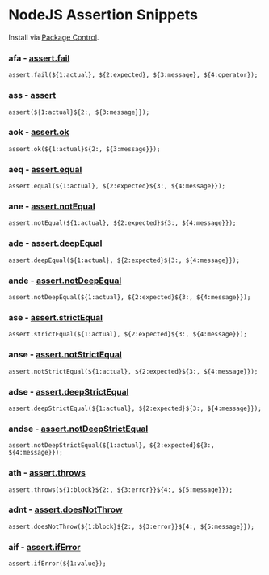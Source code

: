 # NodeJS Assertion Snippets

Install via [Package Control](https://packagecontrol.io/).

### afa - [assert.fail](https://nodejs.org/api/assert.html#assert_assert_fail_actual_expected_message_operator)
    assert.fail(${1:actual}, ${2:expected}, ${3:message}, ${4:operator});

### ass - [assert](https://nodejs.org/api/assert.html#assert_assert_value_message_assert_ok_value_message)
    assert(${1:actual}${2:, ${3:message}});

### aok - [assert.ok](https://nodejs.org/api/assert.html#assert_assert_value_message_assert_ok_value_message)
    assert.ok(${1:actual}${2:, ${3:message}});

### aeq - [assert.equal](https://nodejs.org/api/assert.html#assert_assert_equal_actual_expected_message)
    assert.equal(${1:actual}, ${2:expected}${3:, ${4:message}});

### ane - [assert.notEqual](https://nodejs.org/api/assert.html#assert_assert_notequal_actual_expected_message)
    assert.notEqual(${1:actual}, ${2:expected}${3:, ${4:message}});

### ade - [assert.deepEqual](https://nodejs.org/api/assert.html#assert_assert_deepequal_actual_expected_message)
    assert.deepEqual(${1:actual}, ${2:expected}${3:, ${4:message}});

### ande - [assert.notDeepEqual](https://nodejs.org/api/assert.html#assert_assert_notdeepequal_actual_expected_message)
    assert.notDeepEqual(${1:actual}, ${2:expected}${3:, ${4:message}});

### ase - [assert.strictEqual](https://nodejs.org/api/assert.html#assert_assert_strictequal_actual_expected_message)
    assert.strictEqual(${1:actual}, ${2:expected}${3:, ${4:message}});

### anse - [assert.notStrictEqual](https://nodejs.org/api/assert.html#assert_assert_notstrictequal_actual_expected_message)
    assert.notStrictEqual(${1:actual}, ${2:expected}${3:, ${4:message}});

### adse - [assert.deepStrictEqual](https://nodejs.org/api/assert.html#assert_assert_deepstrictequal_actual_expected_message)
    assert.deepStrictEqual(${1:actual}, ${2:expected}${3:, ${4:message}});

### andse - [assert.notDeepStrictEqual](https://nodejs.org/api/assert.html#assert_assert_notdeepstrictequal_actual_expected_message)
    assert.notDeepStrictEqual(${1:actual}, ${2:expected}${3:, ${4:message}});

### ath - [assert.throws](https://nodejs.org/api/assert.html#assert_assert_throws_block_error_message)
    assert.throws(${1:block}${2:, ${3:error}}${4:, ${5:message}});

### adnt - [assert.doesNotThrow](https://nodejs.org/api/assert.html#assert_assert_doesnotthrow_block_error_message)
    assert.doesNotThrow(${1:block}${2:, ${3:error}}${4:, ${5:message}});

### aif - [assert.ifError](https://nodejs.org/api/assert.html#assert_assert_iferror_value)
    assert.ifError(${1:value});